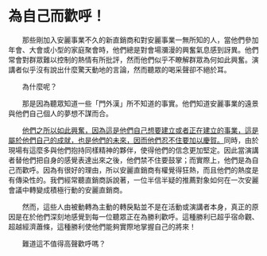 # 為自己而歡呼！

&emsp;&emsp;那些剛加入安麗事業不久的新直銷商和對安麗事業一無所知的人，當他們參加年會、大會或小型的家庭聚會時，他們總是對會場瀰漫的興奮氣息感到訝異。他們常會對群眾難以控制的熱情有所批評，然而他們似乎不瞭解群眾為何如此興奮。演講者似乎沒有說出什麼驚天動地的言論，然而聽眾的喝采聲卻不絕於耳。

&emsp;&emsp;為什麼呢？

&emsp;&emsp;那是因為聽眾知道一些「門外漢」所不知道的事實。他們知道安麗事業的遠景與他們自己個人的夢想不謀而合。

&emsp;&emsp;[他們之所以如此興奮，因為這是他們自己想要建立或者正在建立的事業，這是屬於他們自己的成就，也是他們的未來，因而他們忍不住要加以慶賀。]()同時，由於現場有這麼多與他們抱持同樣精神的夥伴，使得他們的信念更加堅定。因此當演講者替他們把自身的感覺表達出來之後，他們禁不住要鼓掌；而實際上，他們是為自己而歡呼。因為有很好的理由，所以安麗直銷商有權覺得狂熱，而且他們的熱度是有傳染性的。我們經常聽直銷商訴說著，一位半信半疑的推薦對象如何在一次安麗會議中轉變成積極行動的安麗直銷商。

&emsp;&emsp;然而，這些人由被動轉為主動的轉戾點並不是在活動或演講者本身，真正的原因是在於他們深刻地感覺到每一位聽眾正在為勝利歡呼。這種勝利已超乎宿命觀、超越經濟蕭條，這種勝利使他們能夠實際地掌握自己的將來！

&emsp;&emsp;難道這不值得高聲歡呼嗎？
